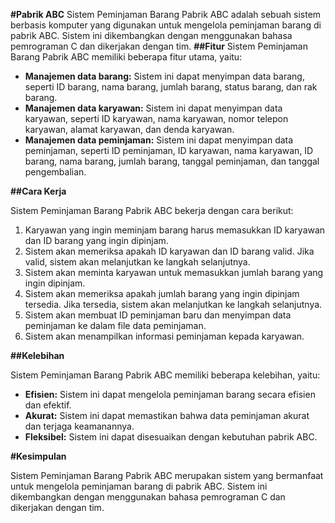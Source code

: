 **#Pabrik ABC**
Sistem Peminjaman Barang Pabrik ABC adalah sebuah sistem berbasis komputer yang digunakan untuk mengelola peminjaman barang di pabrik ABC. Sistem ini dikembangkan dengan menggunakan bahasa pemrograman C dan dikerjakan dengan tim.
**##Fitur**
Sistem Peminjaman Barang Pabrik ABC memiliki beberapa fitur utama, yaitu:
* **Manajemen data barang:** Sistem ini dapat menyimpan data barang, seperti ID barang, nama barang, jumlah barang, status barang, dan rak barang.
* **Manajemen data karyawan:** Sistem ini dapat menyimpan data karyawan, seperti ID karyawan, nama karyawan, nomor telepon karyawan, alamat karyawan, dan denda karyawan.
* **Manajemen data peminjaman:** Sistem ini dapat menyimpan data peminjaman, seperti ID peminjaman, ID karyawan, nama karyawan, ID barang, nama barang, jumlah barang, tanggal peminjaman, dan tanggal pengembalian.

**##Cara Kerja**

Sistem Peminjaman Barang Pabrik ABC bekerja dengan cara berikut:

1. Karyawan yang ingin meminjam barang harus memasukkan ID karyawan dan ID barang yang ingin dipinjam.
2. Sistem akan memeriksa apakah ID karyawan dan ID barang valid. Jika valid, sistem akan melanjutkan ke langkah selanjutnya.
3. Sistem akan meminta karyawan untuk memasukkan jumlah barang yang ingin dipinjam.
4. Sistem akan memeriksa apakah jumlah barang yang ingin dipinjam tersedia. Jika tersedia, sistem akan melanjutkan ke langkah selanjutnya.
5. Sistem akan membuat ID peminjaman baru dan menyimpan data peminjaman ke dalam file data peminjaman.
6. Sistem akan menampilkan informasi peminjaman kepada karyawan.

**##Kelebihan**

Sistem Peminjaman Barang Pabrik ABC memiliki beberapa kelebihan, yaitu:

* **Efisien:** Sistem ini dapat mengelola peminjaman barang secara efisien dan efektif.
* **Akurat:** Sistem ini dapat memastikan bahwa data peminjaman akurat dan terjaga keamanannya.
* **Fleksibel:** Sistem ini dapat disesuaikan dengan kebutuhan pabrik ABC.

**#Kesimpulan**

Sistem Peminjaman Barang Pabrik ABC merupakan sistem yang bermanfaat untuk mengelola peminjaman barang di pabrik ABC. Sistem ini dikembangkan dengan menggunakan bahasa pemrograman C dan dikerjakan dengan tim.
